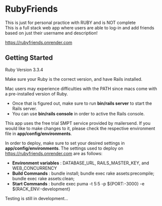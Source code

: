 # RubyFriends
This is just for personal practice with RUBY and is NOT complete <br>
This is a full stack web app where users are able to log-in and add friends
based on just their username and description!

https://rubyfriends.onrender.com

## Getting Started

Ruby Version 3.3.4

Make sure your Ruby is the correct version, and have Rails installed.

Mac users may experience difficulties with the PATH since macs come with a pre-installed version of Ruby.
* Once that is figured out, make sure to run **bin/rails server** to start the Rails server.
* You can use **bin/rails console** in order to active the Rails console.

This app uses the free trial SMPT service provided by mailersend. If you would like to make changes to it, please check
the respective environment file in **app/config/environments**.

In order to deploy, make sure to set your desired settings in **app/config/environments**. 
The settings used to deploy on https://rubyfriends.onrender.com are as follows: 
* **Environment variables** : DATABASE_URL, RAILS_MASTER_KEY, and WEB_CONCURRENCY
* **Build Commands** : bundle install; bundle exec rake assets:precompile; bundle exec rake assets:clean;
* **Start Commands** : bundle exec puma -t 5:5 -p ${PORT:-3000} -e ${RACK_ENV:-development}

Testing is still in development...

